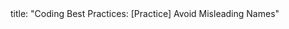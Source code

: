 <frontmatter>
title: "Coding Best Practices: [Practice] Avoid Misleading Names"
</frontmatter>

<include src="unit-inPage-asFlat.md" boilerplate /> 